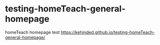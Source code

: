 # testing-homeTeach-general-homepage
homeTeach homepage test
https://kehinded.github.io/testing-homeTeach-general-homepage/
